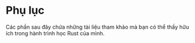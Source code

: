 # Phụ lục

Các phần sau đây chứa những tài liệu tham khảo mà bạn có thể thấy hữu ích trong
hành trình học Rust của mình.
